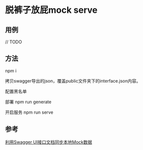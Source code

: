 # 脱裤子放屁mock serve

## 用例

// TODO

## 方法

npm i

拷贝swagger导出的json，覆盖public文件夹下的interface.json内容。

配置黑名单

部署 npm run generate

开启服务 npm run serve

## 参考

[利用Swagger UI接口文档同步本地Mock数据](https://github.com/zzf03680147/synchronizeSwagger)
